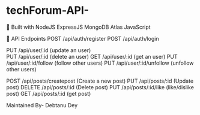 # techForum-API-

🔄 Built with
NodeJS
ExpressJS
MongoDB Atlas
JavaScript

🔱 API Endpoints
POST     /api/auth/register
POST     /api/auth/login

PUT      /api/user/:id           (update an user)  
PUT      /api/user/:id           (delete an user)
GET      /api/user/:id           (get an user)
PUT      /api/user/:id/follow    (follow other users)
PUT      /api/user/:id/unfollow  (unfollow other users)

POST     /api/posts/createpost            (Create a new post)
PUT      /api/posts/:id                   (Update post)
DELETE   /api/posts/:id                   (Delete post)
PUT      /api/posts/:id/like              (like/dislike post)
GET      /api/posts/:id                   (get post)


Maintained By-
Debtanu Dey
